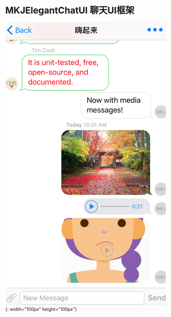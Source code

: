 # MKJElegantChatUI  聊天UI框架
![Show](https://github.com/DeftMKJ/MKJElegantChatUI/blob/master/1.png){: width="100px" height="100px"}

